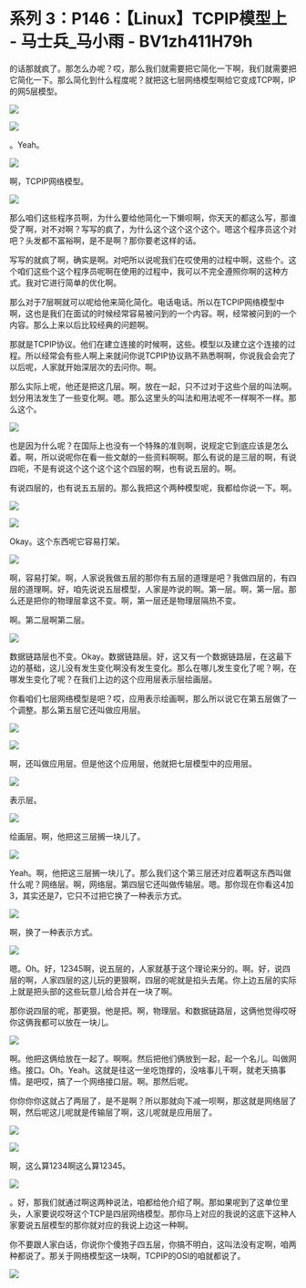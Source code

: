 # 系列 3：P146：【Linux】TCPIP模型上 - 马士兵_马小雨 - BV1zh411H79h

的话那就疯了。那怎么办呢？哎，那么我们就需要把它简化一下啊，我们就需要把它简化一下。那么简化到什么程度呢？就把这七层网络模型啊给它变成TCP啊，IP的网5层模型。



![](img/9055358f54bc777a700435da40de68a9_1.png)

![](img/9055358f54bc777a700435da40de68a9_2.png)

。Yeah。

![](img/9055358f54bc777a700435da40de68a9_4.png)

啊，TCPIP网络模型。

![](img/9055358f54bc777a700435da40de68a9_6.png)

那么咱们这些程序员啊，为什么要给他简化一下懒呗啊，你天天的都这么写，那谁受了啊，对不对啊？写写的疯了，为什么这个这个这个这个。嗯这个程序员这个对吧？头发都不富裕啊，是不是啊？那你要老这样的话。

写写的就疯了啊，确实是啊。对吧所以说呢我们在哎使用的过程中啊，这些个。这个咱们这些个这个程序员呢啊在使用的过程中，我可以不完全遵照你啊的这种方式。我对它进行简单的优化啊。

那么对于7层啊就可以呢给他来简化简化。电话电话。所以在TCPIP网络模型中啊，这也是我们在面试的时候经常容易被问到的一个内容。啊，经常被问到的一个内容。那么上来以后比较经典的问题啊。

那就是TCPIP协议。他们在建立连接的时候啊，这些。模型以及建立这个连接的过程。所以经常会有些人啊上来就问你说TCPIP协议熟不熟悉啊啊，你说我会会完了以后呢，人家就开始深层次的去问你。啊。

那么实际上呢，他还是把这几层。啊，放在一起，只不过对于这些个层的叫法啊。划分用法发生了一些变化啊。嗯。那么这里头的叫法和用法呢不一样啊不一样。那么这个。



![](img/9055358f54bc777a700435da40de68a9_8.png)

也是因为什么呢？在国际上也没有一个特殊的准则啊，说规定它到底应该是怎么着。啊，所以说呢你在看一些文献的一些资料啊啊。那么有说的是三层的啊，有说四呃，不是有说这个这个这个这个四层的啊，也有说五层的。啊。

有说四层的，也有说五五层的。那么我把这个两种模型呢，我都给你说一下。啊。

![](img/9055358f54bc777a700435da40de68a9_10.png)

![](img/9055358f54bc777a700435da40de68a9_11.png)

Okay。这个东西呢它容易打架。

![](img/9055358f54bc777a700435da40de68a9_13.png)

啊，容易打架。啊，人家说我做五层的那你有五层的道理是吧？我做四层的，有四层的道理啊。好，咱先说说五层模型，人家是咋说的啊。第一层。啊，第一层。那么还是把你的物理层拿这不变。啊，第一层还是物理层隔热不变。

啊。第二层啊第二层。

![](img/9055358f54bc777a700435da40de68a9_15.png)

数据链路层也不变。Okay。数据链路层。好，这又有一个数据链路层，在这最下边的基础，这儿没有发生变化啊没有发生变化。那么在哪儿发生变化了呢？啊，在哪发生变化了呢？在我们上边的这个应用层表示层绘画层。

你看咱们七层网络模型是吧？哎，应用表示绘画啊，那么所以说它在第五层做了一个调整。那么第五层它还叫做应用层。



![](img/9055358f54bc777a700435da40de68a9_17.png)

![](img/9055358f54bc777a700435da40de68a9_18.png)

啊，还叫做应用层。但是他这个应用层，他就把七层模型中的应用层。

![](img/9055358f54bc777a700435da40de68a9_20.png)

表示层。

![](img/9055358f54bc777a700435da40de68a9_22.png)

绘画层。啊，他把这三层搁一块儿了。

![](img/9055358f54bc777a700435da40de68a9_24.png)

Yeah。啊，他把这三层搁一块儿了。那么我们这个第三层还对应着啊这东西叫做什么呢？网络层。啊，网络层。第四层它还叫做传输层。嗯。那你现在你看这4加3，其实还是7，它只不过把它换了一种表示方式。



![](img/9055358f54bc777a700435da40de68a9_26.png)

啊，换了一种表示方式。

![](img/9055358f54bc777a700435da40de68a9_28.png)

嗯。Oh。好，12345啊，说五层的，人家就基于这个理论来分的。啊。好，说四层的啊，人家四层的这儿玩的更狠啊，四层的呢就是掐头去尾。你上边五层的实际上就是把头部的这些玩意儿给合并在一块了啊。

那你说四层的呢，那更狠。他是把。啊，物理层。和数据链路层，这俩他觉得哎呀你这俩我都可以放在一块儿。

![](img/9055358f54bc777a700435da40de68a9_30.png)

啊。他把这俩给放在一起了。啊啊。然后把他们俩放到一起，起一个名儿。叫做网络。接口。Oh。Yeah。这就是往这一坐吃饱撑的，没啥事儿干啊，就老天搞事情。是吧哎，搞了一个网络接口层。啊。那然后呢。

你你你你这就占了两层了，是不是啊？所以那就向下减一呗啊，那这就是网络层了啊，然后呢这儿呢就是传输层了啊，这儿呢就是应用层了。



![](img/9055358f54bc777a700435da40de68a9_32.png)

![](img/9055358f54bc777a700435da40de68a9_33.png)

啊，这么算1234啊这么算12345。

![](img/9055358f54bc777a700435da40de68a9_35.png)

。好，那我们就通过啊这两种说法，咱都给他介绍了啊。那如果呢到了这单位里头，人家要说哎呀这个TCP是四层网络模型。那你马上对应的我说的这底下这种人家要说五层模型的那你就对应的我说上边这一种啊。

你不要跟人家白话，你说你个傻狍子四五层，你搞不明白，这叫法没有定啊，咱两种都说了。那关于网络模型这一块啊，TCPIP的OSI的咱就都说了。



![](img/9055358f54bc777a700435da40de68a9_37.png)